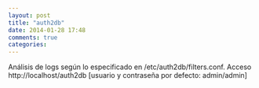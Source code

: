 ```yaml
---
layout: post
title: "auth2db"
date: 2014-01-28 17:48
comments: true
categories: 
---
```

Análisis de logs según lo especificado en /etc/auth2db/filters.conf. Acceso http://localhost/auth2db [usuario y contraseña por defecto: admin/admin]

